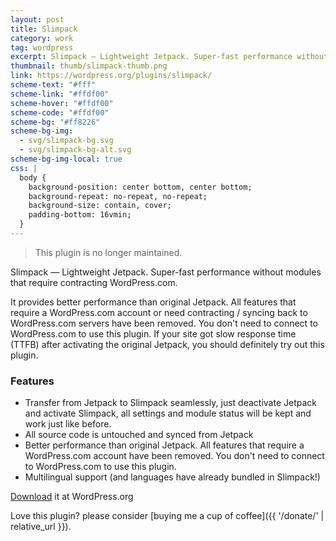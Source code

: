 ```yaml
---
layout: post
title: Slimpack
category: work
tag: wordpress
excerpt: Slimpack — Lightweight Jetpack. Super-fast performance without modules that require contracting WordPress.com.
thumbnail: thumb/slimpack-thumb.png
link: https://wordpress.org/plugins/slimpack/
scheme-text: "#fff"
scheme-link: "#ffdf00"
scheme-hover: "#ffdf00"
scheme-code: "#ffdf00"
scheme-bg: "#ff8226"
scheme-bg-img:
  - svg/slimpack-bg.svg
  - svg/slimpack-bg-alt.svg
scheme-bg-img-local: true
css: |
  body {
    background-position: center bottom, center bottom;
    background-repeat: no-repeat, no-repeat;
    background-size: contain, cover;
    padding-bottom: 16vmin;
  }
---
```


> This plugin is no longer maintained.

Slimpack — Lightweight Jetpack. Super-fast performance without modules that require contracting WordPress.com.

It provides better performance than original Jetpack. All features that require a WordPress.com account or need contracting / syncing back to WordPress.com servers have been removed. You don't need to connect to WordPress.com to use this plugin. If your site got slow response time (TTFB) after activating the original Jetpack, you should definitely try out this plugin.

### Features

- Transfer from Jetpack to Slimpack seamlessly, just deactivate Jetpack and activate Slimpack, all settings and module status will be kept and work just like before.
- All source code is untouched and synced from Jetpack
- Better performance than original Jetpack. All features that require a WordPress.com account have been removed. You don't need to connect to WordPress.com to use this plugin.
- Multilingual support (and languages have already bundled in Slimpack!)

<p class="download"><a href="https://wordpress.org/plugins/slimpack/">Download</a> it at WordPress.org</p>

Love this plugin? please consider [buying me a cup of coffee]({{ '/donate/' | relative_url }}).
